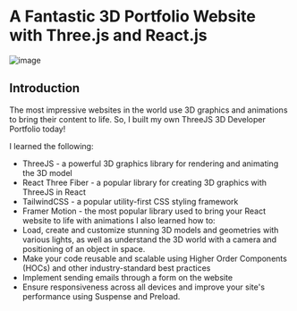 # A Fantastic 3D Portfolio Website with Three.js and React.js

![image](https://github.com/harshsharma101/my-3d-portfolio/assets/90311361/86dc1c0b-d321-4dac-bbf7-4951807a8dba)

## Introduction
The most impressive websites in the world use 3D graphics and animations to bring their content to life. So, I built my own ThreeJS 3D Developer Portfolio today! 
 
I learned the following:
- ThreeJS - a powerful 3D graphics library for rendering and animating the 3D model
- React Three Fiber - a popular library for creating 3D graphics with ThreeJS in React
- TailwindCSS - a popular utility-first CSS styling framework
- Framer Motion - the most popular library used to bring your React website to life with animations
I also learned how to:
- Load, create and customize stunning 3D models and geometries with various lights, as well as understand the 3D world with a camera and positioning of an object in space.
- Make your code reusable and scalable using Higher Order Components (HOCs) and other industry-standard best practices
- Implement sending emails through a form on the website
- Ensure responsiveness across all devices and improve your site's performance using Suspense and Preload.


